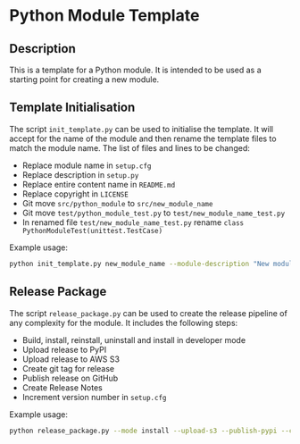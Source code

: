 # Python Module Template

## Description

This is a template for a Python module. It is intended to be used as a starting point for creating a new module.

## Template Initialisation

The script `init_template.py` can be used to initialise the template. 
It will accept for the name of the module and then rename the template files to match the module name.
The list of files and lines to be changed:

* Replace module name in `setup.cfg`
* Replace description in `setup.py`
* Replace entire content name in `README.md`
* Replace copyright in `LICENSE`
* Git move `src/python_module` to `src/new_module_name`
* Git move `test/python_module_test.py` to `test/new_module_name_test.py`
* In renamed file `test/new_module_name_test.py` rename `class PythonModuleTest(unittest.TestCase)`

Example usage:

```bash
python init_template.py new_module_name --module-description "New module description" --author-name "Author Name" --author-email "author.email@domain.com"
```

## Release Package

The script `release_package.py` can be used to create the release pipeline of any complexity for the module.
It includes the following steps:

* Build, install, reinstall, uninstall and install in developer mode
* Upload release to PyPI
* Upload release to AWS S3
* Create git tag for release
* Publish release on GitHub
* Create Release Notes
* Increment version number in `setup.cfg`

Example usage:

```bash
python release_package.py --mode install --upload-s3 --publish-pypi --create-release --increment-version
``` 
